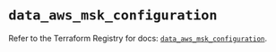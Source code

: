 # `data_aws_msk_configuration`

Refer to the Terraform Registry for docs: [`data_aws_msk_configuration`](https://registry.terraform.io/providers/hashicorp/aws/4.67.0/docs/data-sources/msk_configuration).
